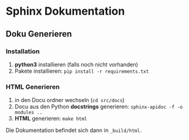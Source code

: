 # Sphinx Dokumentation

## Doku Generieren

### Installation

1. **python3** installieren (falls noch nicht vorhanden)
2. Pakete installieren: `pip install -r requirements.txt`

### HTML Generieren

1. in den Docu ordner wechseln (`cd src/docs`)
2. Docu aus den Python **docstrings** generieren: `sphinx-apidoc -f -o modules ..`
3. **HTML** generieren: `make html`

Die Dokumentation befindet sich dann in `_build/html`.
